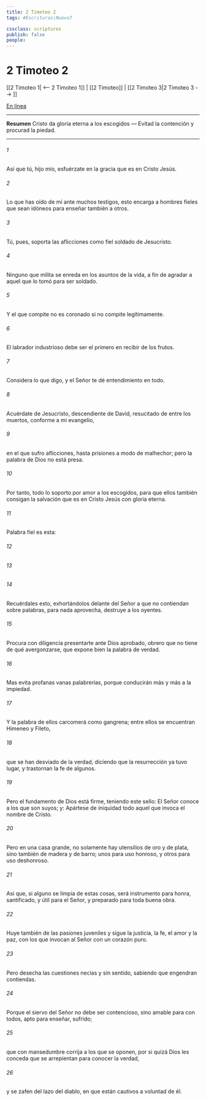 ```yaml
---
title: 2 Timoteo 2
tags: #Escrituras\NuevoT

cssclass: scriptures
publish: false
people:
---
```


# 2 Timoteo 2
[[2 Timoteo 1| <-- 2 Timoteo 1]] | [[2 Timoteo]] | [[2 Timoteo 3|2 Timoteo 3 --> ]]

[En línea](https://churchofjesuschrist.org/study/scriptures/nt/2-tim/2?lang=spa)

---
__Resumen__
Cristo da gloria eterna a los escogidos — Evitad la contención y procurad la piedad.

---
###### 1 
Así que tú, hijo mío, esfuérzate en la gracia que es en Cristo Jesús.

###### 2 
Lo que has oído de mí ante muchos testigos, esto encarga a hombres fieles que sean idóneos para enseñar también a otros.

###### 3 
Tú, pues, soporta las aflicciones como fiel soldado de Jesucristo.

###### 4 
Ninguno que milita se enreda en los asuntos de la vida, a fin de agradar a aquel que lo tomó para ser soldado.

###### 5 
Y el que compite no es coronado si no compite legítimamente.

###### 6 
El labrador industrioso debe ser el primero en recibir de los frutos.

###### 7 
Considera lo que digo, y el Señor te dé entendimiento en todo.

###### 8 
Acuérdate de Jesucristo, descendiente de David, resucitado de entre los muertos, conforme a mi evangelio,

###### 9 
en el que sufro aflicciones, hasta prisiones a modo de malhechor; pero la palabra de Dios no está presa.

###### 10 
Por tanto, todo lo soporto por amor a los escogidos, para que ellos también consigan la salvación que es en Cristo Jesús con gloria eterna.

###### 11 
Palabra fiel es esta:

###### 12 


###### 13 


###### 14 
Recuérdales esto, exhortándolos delante del Señor a que no contiendan sobre palabras,  para nada aprovecha,  destruye a los oyentes.

###### 15 
Procura con diligencia presentarte ante Dios aprobado,  obrero que no tiene de qué avergonzarse, que expone bien la palabra de verdad.

###### 16 
Mas evita profanas  vanas palabrerías, porque conducirán más y más a la impiedad.

###### 17 
Y la palabra de ellos carcomerá como gangrena; entre ellos se encuentran Himeneo y Fileto,

###### 18 
que se han desviado de la verdad, diciendo que la resurrección ya tuvo lugar, y trastornan la fe de algunos.

###### 19 
Pero el fundamento de Dios está firme, teniendo este sello: El Señor conoce a los que son suyos; y: Apártese de iniquidad todo aquel que invoca el nombre de Cristo.

###### 20 
Pero en una casa grande, no solamente hay utensilios de oro y de plata, sino también de madera y de barro; unos para uso honroso, y otros para uso deshonroso.

###### 21 
Así que, si alguno se limpia de estas cosas, será instrumento para honra, santificado, y útil para el Señor, y preparado para toda buena obra.

###### 22 
Huye también de las pasiones juveniles y sigue la justicia, la fe, el amor y la paz, con los que invocan al Señor con un corazón puro.

###### 23 
Pero desecha las cuestiones necias y sin sentido, sabiendo que engendran contiendas.

###### 24 
Porque el siervo del Señor no debe ser contencioso, sino amable para con todos, apto para enseñar, sufrido;

###### 25 
que con mansedumbre corrija a los que se oponen, por si quizá Dios les conceda que se arrepientan para conocer la verdad,

###### 26 
y se zafen del lazo del diablo, en que están cautivos a voluntad de él.


